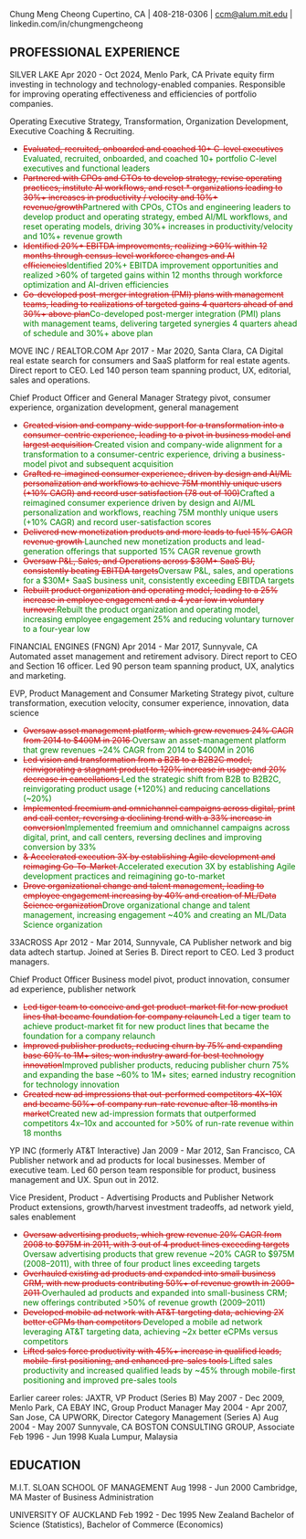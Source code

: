 Chung Meng Cheong
Cupertino, CA    |    408-218-0306    |    ccm@alum.mit.edu    |    linkedin.com/in/chungmengcheong

## PROFESSIONAL EXPERIENCE 
SILVER LAKE        Apr 2020 - Oct 2024, Menlo Park, CA
Private equity firm investing in technology and technology-enabled companies. Responsible for improving operating effectiveness and efficiencies of portfolio companies. 

Operating Executive 
Strategy, Transformation, Organization Development, Executive Coaching & Recruiting.
* <span style="color:#c00000"><del>Evaluated, recruited, onboarded and coached 10+ C-level executives </del></span><span style="color:#008000">Evaluated, recruited, onboarded, and coached 10+ portfolio C-level executives and functional leaders</span>
* <span style="color:#c00000"><del>Partnered with CPOs and CTOs to develop strategy, revise operating practices, institute AI workflows, and reset * organizations leading to 30%+ increases in productivity / velocity and 10%+ revenue/growth</del></span><span style="color:#008000">Partnered with CPOs, CTOs and engineering leaders to develop product and operating strategy, embed AI/ML workflows, and reset operating models, driving 30%+ increases in productivity/velocity and 10%+ revenue growth</span>
* <span style="color:#c00000"><del>Identified 20%+ EBITDA improvements, realizing >60% within 12 months through census-level workforce changes and AI efficiencies</del></span><span style="color:#008000">Identified 20%+ EBITDA improvement opportunities and realized >60% of targeted gains within 12 months through workforce optimization and AI-driven efficiencies</span>
* <span style="color:#c00000"><del>Co-developed post-merger integration (PMI) plans with management teams, leading to realizations of targeted gains 4 quarters ahead of and 30%+ above plan</del></span><span style="color:#008000">Co-developed post-merger integration (PMI) plans with management teams, delivering targeted synergies 4 quarters ahead of schedule and 30%+ above plan</span>

MOVE INC / REALTOR.COM        Apr 2017 - Mar 2020, Santa Clara, CA
Digital real estate search for consumers and SaaS platform for real estate agents. Direct report to CEO. Led 140 person team spanning product, UX, editorial, sales and operations. 

Chief Product Officer and General Manager
Strategy pivot, consumer experience, organization development, general management
* <span style="color:#c00000"><del>Created vision and company-wide support for a transformation into a consumer-centric experience, leading to a pivot in business model and largest acquisition </del></span><span style="color:#008000">Created vision and company-wide alignment for a transformation to a consumer-centric experience, driving a business-model pivot and subsequent acquisition</span>
* <span style="color:#c00000"><del>Crafted re-imagined consumer experience, driven by design and AI/ML personalization and workflows to achieve 75M monthly unique users (+10% CAGR) and record user satisfaction (78 out of 100)</del></span><span style="color:#008000">Crafted a reimagined consumer experience driven by design and AI/ML personalization and workflows, reaching 75M monthly unique users (+10% CAGR) and record user-satisfaction scores</span>
* <span style="color:#c00000"><del>Delivered new monetization products and more leads to fuel 15% CAGR revenue growth </del></span><span style="color:#008000">Launched new monetization products and lead-generation offerings that supported 15% CAGR revenue growth</span>
* <span style="color:#c00000"><del>Oversaw P&L, Sales, and Operations across $30M+ SaaS BU, consistently beating EBITDA targets</del></span><span style="color:#008000">Oversaw P&L, sales, and operations for a $30M+ SaaS business unit, consistently exceeding EBITDA targets</span>
* <span style="color:#c00000"><del>Rebuilt product organization and operating model, leading to a 25% increase in employee engagement and a 4 year low in voluntary turnover.</del></span><span style="color:#008000">Rebuilt the product organization and operating model, increasing employee engagement 25% and reducing voluntary turnover to a four-year low</span>

FINANCIAL ENGINES (FNGN)         Apr 2014 - Mar 2017, Sunnyvale, CA
Automated asset management and retirement advisory. Direct report to CEO and Section 16 officer. Led 90 person team spanning product, UX, analytics and marketing. 

EVP, Product Management and Consumer Marketing 
Strategy pivot, culture transformation, execution velocity, consumer experience, innovation, data science
* <span style="color:#c00000"><del>Oversaw asset management platform, which grew revenues 24% CAGR from 2014 to $400M in 2016 </del></span><span style="color:#008000">Oversaw an asset-management platform that grew revenues ~24% CAGR from 2014 to $400M in 2016</span>
* <span style="color:#c00000"><del>Led vision and transformation from a B2B to a B2B2C model, reinvigorating a stagnant product to 120% increase in usage and 20% decrease in cancellations </del></span><span style="color:#008000">Led the strategic shift from B2B to B2B2C, reinvigorating product usage (+120%) and reducing cancellations (~20%)</span>
* <span style="color:#c00000"><del>Implemented freemium and omnichannel campaigns across digital, print and call center, reversing a declining trend with a 33% increase in conversion</del></span><span style="color:#008000">Implemented freemium and omnichannel campaigns across digital, print, and call centers, reversing declines and improving conversion by 33%</span>
* <span style="color:#c00000"><del>& Accelerated execution 3X by establishing Agile development and reimaging Go-To-Market </del></span><span style="color:#008000">Accelerated execution 3X by establishing Agile development practices and reimagining go-to-market</span>
* <span style="color:#c00000"><del>Drove organizational change and talent management, leading to employee engagement increasing by 40% and creation of ML/Data Science organization</del></span><span style="color:#008000">Drove organizational change and talent management, increasing engagement ~40% and creating an ML/Data Science organization</span>

33ACROSS        Apr 2012 - Mar 2014, Sunnyvale, CA
Publisher network and big data adtech startup. Joined at Series B. Direct report to CEO. Led 3 product managers. 

Chief Product Officer 
Business model pivot, product innovation, consumer ad experience, publisher network
* <span style="color:#c00000"><del>Led tiger team to conceive and get product-market fit for new product lines that became foundation for company relaunch </del></span><span style="color:#008000">Led a tiger team to achieve product-market fit for new product lines that became the foundation for a company relaunch</span>
* <span style="color:#c00000"><del>Improved publisher products, reducing churn by 75% and expanding base 60% to 1M+ sites; won industry award for best technology innovation</del></span><span style="color:#008000">Improved publisher products, reducing publisher churn 75% and expanding the base ~60% to 1M+ sites; earned industry recognition for technology innovation</span>
* <span style="color:#c00000"><del>Created new ad impressions that out-performed competitors 4X-10X and became 50%+ of company run-rate revenue after 18 months in market</del></span><span style="color:#008000">Created new ad-impression formats that outperformed competitors 4x–10x and accounted for >50% of run-rate revenue within 18 months</span>

YP INC (formerly AT&T Interactive)        Jan 2009 - Mar 2012,  San Francisco, CA
Publisher network and ad products for local businesses. Member of executive team. Led 60 person team responsible for product, business management and UX. Spun out in 2012. 

Vice President, Product - Advertising Products and Publisher Network
Product extensions, growth/harvest investment tradeoffs, ad network yield, sales enablement
* <span style="color:#c00000"><del>Oversaw advertising products, which grew revenue 20% CAGR from 2008 to $975M in 2011, with 3 out of 4 product lines exceeding targets </del></span><span style="color:#008000">Oversaw advertising products that grew revenue ~20% CAGR to $975M (2008–2011), with three of four product lines exceeding targets</span>
* <span style="color:#c00000"><del>Overhauled existing ad products and expanded into small business CRM, with new products contributing 50%+ of revenue growth in 2009-2011 </del></span><span style="color:#008000">Overhauled ad products and expanded into small-business CRM; new offerings contributed >50% of revenue growth (2009–2011)</span>
* <span style="color:#c00000"><del>Developed mobile ad network with AT&T targeting data, achieving 2X better eCPMs than competitors </del></span><span style="color:#008000">Developed a mobile ad network leveraging AT&T targeting data, achieving ~2x better eCPMs versus competitors</span>
* <span style="color:#c00000"><del>Lifted sales force productivity with 45%+ increase in qualified leads, mobile-first positioning, and enhanced pre-sales tools </del></span><span style="color:#008000">Lifted sales productivity and increased qualified leads by ~45% through mobile-first positioning and improved pre-sales tools</span>

Earlier career roles:
JAXTR, VP Product (Series B)        May 2007 - Dec 2009, Menlo Park, CA
EBAY INC, Group Product Manager        May 2004 - Apr 2007, San Jose, CA
UPWORK, Director Category Management (Series A)        Aug 2004 - May 2007 Sunnyvale, CA
BOSTON CONSULTING GROUP, Associate        Feb 1996 - Jun 1998 Kuala Lumpur, Malaysia

## EDUCATION
M.I.T. SLOAN SCHOOL OF MANAGEMENT        Aug 1998 - Jun 2000 Cambridge, MA
Master of Business Administration

UNIVERSITY OF AUCKLAND        Feb 1992 - Dec 1995 New Zealand
Bachelor of Science (Statistics), Bachelor of Commerce (Economics)
